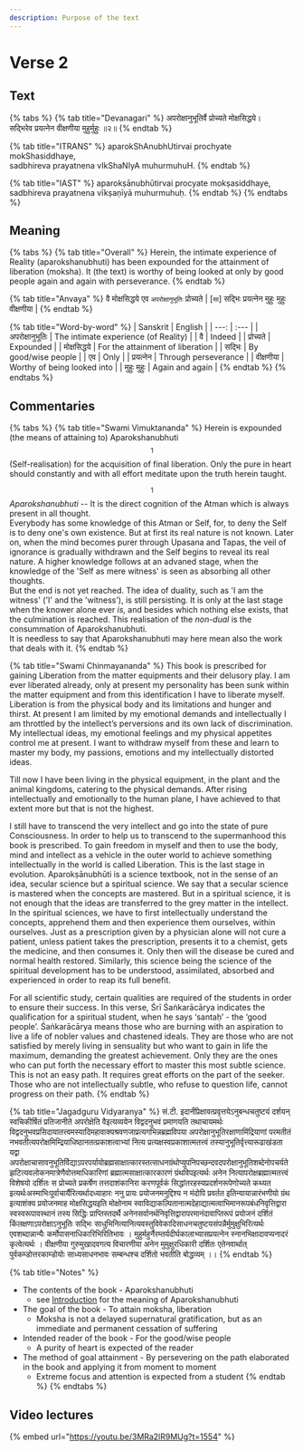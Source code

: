 ```yaml
---
description: Purpose of the text
---
```


# Verse 2

## Text

{% tabs %}
{% tab title="Devanagari" %}
अपरोक्षानुभूतिर्वै प्रोच्यते मोक्षसिद्धये।  
सद्भिरेव प्रयत्नेन वीक्षणीया मुहुर्मुहुः ॥२॥
{% endtab %}

{% tab title="ITRANS" %}
aparokShAnubhUtirvai prochyate mokShasiddhaye,  
sadbhireva prayatnena vIkShaNIyA muhurmuhuH.
{% endtab %}

{% tab title="IAST" %}
aparokṣānubhūtirvai procyate mokṣasiddhaye,  
sadbhireva prayatnena vīkṣaṇīyā muhurmuhuḥ.
{% endtab %}
{% endtabs %}

## Meaning

{% tabs %}
{% tab title="Overall" %}
Herein, the intimate experience of Reality \(aparokshanubhuti\) has been expounded for the attainment of liberation \(moksha\). It \(the text\) is worthy of being looked at only by good people again and again with perseverance.
{% endtab %}

{% tab title="Anvaya" %}
वै मोक्षसिद्धये एव `अपरोक्षानुभूतिः` प्रोच्यते \| \[`सा`\] सद्भिः प्रयत्नेन मुहुः मुहुः वीक्षणीया \|
{% endtab %}

{% tab title="Word-by-word" %}
| Sanskrit | English |
| ---: | :--- |
| अपरोक्षानुभूतिः | The intimate experience \(of Reality\) |
| वै | Indeed |
| प्रोच्यते | Expounded |
| मोक्षसिद्धये | For the attainment of liberation |
| सद्भिः | By good/wise people |
| एव | Only |
| प्रयत्नेन | Through perseverance |
| वीक्षणीया | Worthy of being looked into |
| मुहुः मुहुः | Again and again |
{% endtab %}
{% endtabs %}

## Commentaries

{% tabs %}
{% tab title="Swami Vimuktananda" %}
Herein is expounded \(the means of attaining to\) Aparokshanubhuti$$^1$$ \(Self-realisation\) for the acquisition of final liberation. Only the pure in heart should constantly and with all effort meditate upon the truth herein taught.

$$^1$$_Aparokshanubhuti_ -- It is the direct cognition of the Atman which is always present in all thought.  
Everybody has some knowledge of this Atman or Self, for, to deny the Self is to deny one's own existence. But at first its real nature is not known. Later on, when the mind becomes purer through Upasana and Tapas, the veil of ignorance is gradually withdrawn and the Self begins to reveal its real nature. A higher knowledge follows at an advaned stage, when the knowledge of the 'Self as mere witness' is seen as absorbing all other thoughts.  
But the end is not yet reached. The idea of duality, such as 'I am the witness' \('I' and the 'witness'\), is still persisting. It is only at the last stage when the knower alone ever _is,_ and besides which nothing else exists, that the culmination is reached. This realisation of the _non-dual_ is the consummation of Aparokshanubhuti.  
It is needless to say that Aparokshanubhuti may here mean also the work that deals with it.
{% endtab %}

{% tab title="Swami Chinmayananda" %}
This book is prescribed for gaining Liberation from the matter equipments and their delusory play. I am ever liberated already, only at present my personality has been sunk within the matter equipment and from this identification I have to liberate myself. Liberation is from the physical body and its limitations and hunger and thirst. At present I am limited by my emotional demands and intellectually I am throttled by the intellect’s perversions and its own lack of discrimination. My intellectual ideas, my emotional feelings and my physical appetites control me at present. I want to withdraw myself from these and learn to master my body, my passions, emotions and my intellectually distorted ideas. 

Till now I have been living in the physical equipment, in the plant and the animal kingdoms, catering to the physical demands. After rising intellectually and emotionally to the human plane, I have achieved to that extent more but that is not the highest. 

I still have to transcend the very intellect and go into the state of pure Consciousness. In order to help us to transcend to the supermanhood this book is prescribed. To gain freedom in myself and then to use the body, mind and intellect as a vehicle in the outer world to achieve something intellectually in the world is called Liberation. This is the last stage in evolution. Aparokṣānubhūti is a science textbook, not in the sense of an idea, secular science but a spiritual science. We say that a secular science is mastered when the concepts are mastered. But in a spiritual science, it is not enough that the ideas are transferred to the grey matter in the intellect. In the spiritual sciences, we have to first intellectuaIly understand the concepts, apprehend them and then experience them ourselves, within ourselves. Just as a prescription given by a physician alone will not cure a patient, unless patient takes the prescription, presents it to a chemist, gets the medicine, and then consumes it. Only then will the disease be cured and normal health restored. Similarly, this science being the science of the spiritual development has to be understood, assimilated, absorbed and experienced in order to reap its full benefit. 

For all scientific study, certain qualities are required of the students in order to ensure their success. In this verse, Śrī Śaṅkarācārya indicates the qualification for a spiritual student, when he says ‘santaḥ’ - the ‘good people’. Śaṅkarācārya means those who are burning with an aspiration to live a life of nobler values and chastened ideals. They are those who are not satisfied by merely living in sensuality but who want to gain in life the maximum, demanding the greatest achievement. Only they are the ones who can put forth the necessary effort to master this most subtle science. This is not an easy path. It requires great efforts on the part of the seeker. Those who are not intellectually subtle, who refuse to question life, cannot progress on their path.
{% endtab %}

{% tab title="Jagadguru Vidyaranya" %}
सं.टी. इदानींप्रेक्षावत्प्रवृत्तयेऽनुबन्धचतुष्टयं दर्शयन् स्वचिकीर्षितं प्रतिजानीते अपरोक्षेति वैइत्यव्ययेन विद्वदनुभवं प्रमाणयति तथाचायमर्थः विद्वदनुभवप्रसिदायातत्त्वमस्यादिमहावाक्यश्रवणजाप्रत्यगभिन्नब्रह्मविपया अपरोक्षानुभूतिरक्षाणामिंद्रियाणां परमतीतं नभवतीत्यपरोक्षमिम्द्रियाधिष्ठानतत्प्रकाशत्वाभ्यां नित्य प्रत्यक्षस्वप्रकाशात्मतत्त्वं तस्यानुभूतिर्वृत्त्यारूढाखंडता यद्वा अपरोक्षाचासावनुभूतिर्विद्याऽपरपर्यायोब्रह्मसाक्षात्कारस्तत्साधनग्रंथोप्युपनिपच्छन्दवदपरोक्षानुभूतिशब्देनोपचर्यते झटित्यवलोकनमात्रेणैवोत्तमाधिकारिणां ब्रह्मात्मसाक्षात्कारकारणं ग्रंथविपइत्यर्थः अनेन नित्यापरोक्षब्रह्मात्मतत्त्वं विशेषयो दर्शितः स प्रोच्यते प्रकर्षेण तत्तदाशंकानिरा करणपूर्वकं सिद्धांतरहस्यप्रदर्शनरूपेणोच्यते कथ्यत इत्यर्थःअस्माभिःपूर्वाचार्यैरित्यर्थादध्याहारः ननु प्रायः प्रयोजनमनुद्दिश्य न मंदोपि प्रवर्तत इतिन्यायान्नारंभणीयो ग्रंथ इत्याशंक्य प्रयोजनमाह मोक्षसिद्धयइति मोक्षोनाम स्वाविद्याकल्पितानात्मदेहाद्यात्मत्वाभिमानरूपबंधनिवृत्तिद्वारा स्वस्वरूपावस्थानं तस्य सिद्धिः प्राप्तिस्तदर्थै अनेनसर्वानर्थनिवृत्तिद्वारापरमानंदावाप्तिरूपं प्रयोजनं दर्शितं किंलक्षणाऽपरोक्षाऽनुभूतिः सद्भिः साधुभिनित्यानित्यवस्तुविवेकादिसाधनचतुष्टयसंपन्नैर्मुमुक्षुभिरित्यर्थः एवशब्दान्नान्यैः कर्मोपासनाधिकारिभिरितिभावः । मुहुर्महुर्नैरम्तर्यदीर्घकालाभ्यासप्रयत्नेन स्नानभिक्षादावप्यनादरं कृत्वेत्यर्थः । वीक्षणीया गुरुमुखादवगत्य विचारणीया अनेन मुमुक्षुरधिकारी दर्शितः एतेनवार्थात् पुर्वकम्डोत्तरकाम्डोयोः साध्यसाधनभावः सम्बन्धश्च दर्शितो भवतीति बोद्धव्यम् ।।
{% endtab %}

{% tab title="Notes" %}
* The contents of the book - Aparokshanubhuti 
  * see [Introduction](../#meaning-of-the-title) for the meaning of Aparokshanubhuti
* The goal of the book - To attain moksha, liberation 
  * Moksha is not a delayed supernatural gratification, but as an immediate and permanent cessation of suffering
* Intended reader of the book - For the good/wise people
  * A purity of heart is expected of the reader
* The method of goal attainment - By persevering on the path elaborated in the book and applying it from moment to moment
  * Extreme focus and attention is expected from a student
{% endtab %}
{% endtabs %}

## Video lectures

{% embed url="https://youtu.be/3MRa2lR9MUg?t=1554" %}



